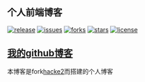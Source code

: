 ## 个人前端博客

[![release](https://img.shields.io/badge/release-v1.2.0-orange.svg)](https://github.com/hacke2/hacke2.github.io/releases) [![issues](https://img.shields.io/github/issues/hacke2/hacke2.github.io.svg)](https://github.com/hacke2/hacke2.github.io/issues) [![forks](https://img.shields.io/github/forks/hacke2/hacke2.github.io.svg)](https://github.com/hacke2/hacke2.github.io/network) [![stars](https://img.shields.io/github/stars/hacke2/hacke2.github.io.svg)](https://github.com/hacke2/hacke2.github.io/stargazers) [![license](https://img.shields.io/badge/license-MIT-blue.svg)](https://github.com/hacke2/hacke2.github.io/blob/master/LICENSE)

## [我的github博客](http://edliya.github.io)

本博客是fork[hacke2](https://github.com/hacke2/hacke2.github.io)而搭建的个人博客

